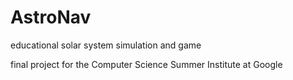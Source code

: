 # AstroNav

educational solar system simulation and game

final project for the Computer Science Summer Institute at Google
